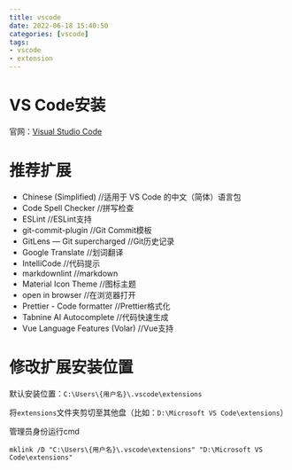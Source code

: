 ```yaml
---
title: vscode
date: 2022-06-18 15:40:50
categories: [vscode]
tags:
- vscode
- extension
---
```


# VS Code安装

官网：[Visual Studio Code](https://code.visualstudio.com/)

# 推荐扩展

- Chinese (Simplified)  //适用于 VS Code 的中文（简体）语言包
- Code Spell Checker  //拼写检查
- ESLint  //ESLint支持
- git-commit-plugin  //Git Commit模板
- GitLens — Git supercharged  //Git历史记录
- Google Translate  //划词翻译
- IntelliCode  //代码提示
- markdownlint  //markdown
- Material Icon Theme  //图标主题
- open in browser  //在浏览器打开
- Prettier - Code formatter  //Prettier格式化
- Tabnine AI Autocomplete  //代码快速生成
- Vue Language Features (Volar)  //Vue支持

# 修改扩展安装位置

默认安装位置：`C:\Users\{用户名}\.vscode\extensions`

将`extensions`文件夹剪切至其他盘（比如：`D:\Microsoft VS Code\extensions`）

管理员身份运行cmd

```
mklink /D "C:\Users\{用户名}\.vscode\extensions" "D:\Microsoft VS Code\extensions"
```

